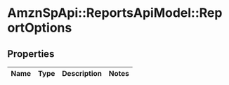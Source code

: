 # AmznSpApi::ReportsApiModel::ReportOptions

## Properties
Name | Type | Description | Notes
------------ | ------------- | ------------- | -------------

